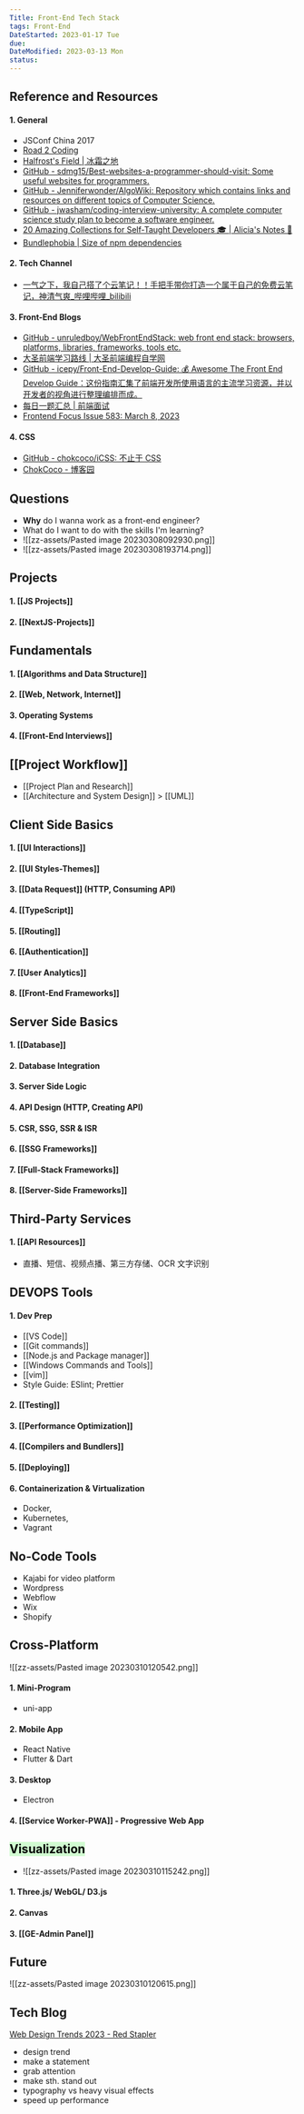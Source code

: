 ```yaml
---
Title: Front-End Tech Stack
tags: Front-End
DateStarted: 2023-01-17 Tue
due:
DateModified: 2023-03-13 Mon
status:
---
```


## Reference and Resources

#### 1. General

- JSConf China 2017
- [Road 2 Coding](https://r2coding.com/#/?id=%e7%bc%96%e7%a8%8b%e5%ad%a6%e4%b9%a0%e8%b5%84%e6%ba%90%e5%a4%a7%e6%95%b4%e7%90%86)
- [Halfrost's Field | 冰霜之地](https://halfrost.com/)
- [GitHub - sdmg15/Best-websites-a-programmer-should-visit: Some useful websites for programmers.](https://github.com/sdmg15/Best-websites-a-programmer-should-visit#internships)
- [GitHub - Jenniferwonder/AlgoWiki: Repository which contains links and resources on different topics of Computer Science.](https://github.com/Jenniferwonder/AlgoWiki)
- [GitHub - jwasham/coding-interview-university: A complete computer science study plan to become a software engineer.](https://github.com/jwasham/coding-interview-university#the-daily-plan)
- [20 Amazing Collections for Self-Taught Developers 🎓 | Alicia's Notes 🚀](https://notes.aliciasykes.com/42310/20-amazing-collections-for-self-taught-developers)
- [Bundlephobia | Size of npm dependencies](https://bundlephobia.com/)

#### 2. Tech Channel

- [一气之下，我自己搭了个云笔记！！手把手带你打造一个属于自己的免费云笔记，神清气爽\_哔哩哔哩\_bilibili](https://www.bilibili.com/video/BV1w3411N7zM/?spm_id_from=333.999.0.0&vd_source=be278a4cfd00a5f72dcf153eaca79333)

#### 3. Front-End Blogs

- [GitHub - unruledboy/WebFrontEndStack: web front end stack: browsers, platforms, libraries, frameworks, tools etc.](https://github.com/unruledboy/WebFrontEndStack)
- [大圣前端学习路线 | 大圣前端编程自学网](https://roadmap.shengxinjing.cn/)
- [GitHub - icepy/Front-End-Develop-Guide: 💰 Awesome The Front End Develop Guide：这份指南汇集了前端开发所使用语言的主流学习资源，并以开发者的视角进行整理编排而成。](https://github.com/icepy/Front-End-Develop-Guide)
- [每日一题汇总 | 前端面试](https://lgwebdream.github.io/FE-Interview/daily/#%E6%AF%8F%E6%97%A5%E4%B8%80%E9%A2%98%E6%B1%87%E6%80%BB)
- [Frontend Focus Issue 583: March 8, 2023](https://frontendfoc.us/issues/583)

#### 4. CSS

- [GitHub - chokcoco/iCSS: 不止于 CSS](https://github.com/chokcoco/iCSS)
- [ChokCoco - 博客园](https://www.cnblogs.com/coco1s/)

## Questions

- **Why** do I wanna work as a front-end engineer?
- What do I want to do with the skills I'm learning?
- ![[zz-assets/Pasted image 20230308092930.png]]
- ![[zz-assets/Pasted image 20230308193714.png]]

## Projects

#### 1. [[JS Projects]]

#### 2. [[NextJS-Projects]]

## Fundamentals

#### 1. [[Algorithms and Data Structure]]

#### 2. [[Web, Network, Internet]]

#### 3. Operating Systems

#### 4. [[Front-End Interviews]]

## [[Project Workflow]]

- [[Project Plan and Research]]
- [[Architecture and System Design]] > [[UML]]

## Client Side Basics

#### 1. [[UI Interactions]]

#### 2. [[UI Styles-Themes]]

#### 3. [[Data Request]] (HTTP, Consuming API)

#### 4. [[TypeScript]]

#### 5. [[Routing]]

#### 6. [[Authentication]]

#### 7. [[User Analytics]]

#### 8. [[Front-End Frameworks]]

## Server Side Basics

#### 1. [[Database]]

#### 2. Database Integration

#### 3. Server Side Logic

#### 4. API Design (HTTP, Creating API)

#### 5. CSR, SSG, SSR & ISR

#### 6. [[SSG Frameworks]]

#### 7. [[Full-Stack Frameworks]]

#### 8. [[Server-Side Frameworks]]

## Third-Party Services

#### 1. [[API Resources]]

- 直播、短信、视频点播、第三方存储、OCR 文字识别

## DEVOPS Tools

#### 1. Dev Prep

- [[VS Code]]
- [[Git commands]]
- [[Node.js and Package manager]]
- [[Windows Commands and Tools]]
- [[vim]]
- Style Guide: ESlint; Prettier

#### 2. [[Testing]]

#### 3. [[Performance Optimization]]

#### 4. [[Compilers and Bundlers]]

#### 5. [[Deploying]]

#### 6. Containerization & Virtualization

- Docker,
- Kubernetes,
- Vagrant

## No-Code Tools

- Kajabi for video platform
- Wordpress
- Webflow
- Wix
- Shopify

## Cross-Platform

![[zz-assets/Pasted image 20230310120542.png]]

#### 1. Mini-Program

- uni-app

#### 2. Mobile App

- React Native
- Flutter & Dart

#### 3. Desktop

- Electron

#### 4. [[Service Worker-PWA]] - Progressive Web App

## <mark style="background: #BBFABBA6;">Visualization</mark>

- ![[zz-assets/Pasted image 20230310115242.png]]

#### 1. Three.js/ WebGL/ D3.js

#### 2. Canvas

#### 3. [[GE-Admin Panel]]

## Future

![[zz-assets/Pasted image 20230310120615.png]]

## Tech Blog

[Web Design Trends 2023 - Red Stapler](https://redstapler.co/web-design-trends-2023/)

- design trend
- make a statement
- grab attention
- make sth. stand out
- typography vs heavy visual effects
- speed up performance
